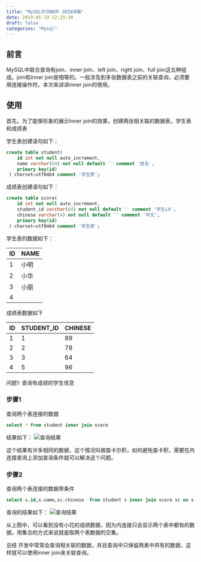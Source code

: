 ```yaml
---
title: "MySQL中INNER JOIN详解"
date: 2019-05-19 12:25:38
draft: false
categories: "Mysql"
---
```


## 前言
MySQL中联合查询有join、inner join、left join、right join、full join这五种组成。join和inner join是相等的。一般涉及到多张数据表之前的关联查询，必须要用连接操作符。本次来讲讲inner join的使用。

## 使用
首先，为了能够形象的展示Inner join的效果，创建两张相关联的数据表，学生表和成绩表

学生表创建语句如下：
``` sql
create table student(
    id int not null auto_increment,
    name varchar(64) not null default '' comment '姓名',
    primary key(id)
 ) charset=utf8mb4 comment '学生表';
```

成绩表创建语句如下：
``` sql
create table score(
    id int not null auto_increment,
    student_id varchar(64) not null default '' comment '学生id',
    chinese varchar(4) not null default '' comment '中文',
    primary key(id)
 ) charset=utf8mb4 comment '学生表';
```

学生表的数据如下：

|ID|NAME|
|--|----|
|1|小明|
|2|小华|
|3|小丽|
4||小花|

成绩表数据如下

|ID	|STUDENT_ID|CHINESE|
|---|----------|--------|
|1|	1	|89|
|2	|2	|78|
|3	|3	|64|
|4	|5	|96|
问题1: 查询有成绩的学生信息

### 步骤1
查询两个表连接的数据
``` sql
select * from student inner join score
```

结果如下：
![查询结果](https://ueyao.github.io/image-hosting/blog/2019/2019-05-19-7.44.24.png)


这个结果有许多相同的数据，这个情况叫做笛卡尔积，如何避免笛卡积，需要在内连接查询上添加查询条件就可以解决这个问题。

### 步骤2
查询两个表连接的数据带条件
``` sql
select s.id,s.name,sc.chinese  from student s inner join score sc on s.id = sc.student_id
```
查询的结果如下：
![查询结果](https://ueyao.github.io/image-hosting/blog/2019/2019-05-19-7.57.07.png)

从上图中，可以看到没有小花的成绩数据，因为内连接只会显示两个表中都有的数据。用集合的方式来说就是取两个表数据的交集。

总结
开发中常常会查询相关联的数据，并且查询中只保留两表中共有的数据，这样就可以使用inner join来关联查询。

